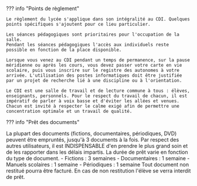 ??? info "Points de règlement"

    Le règlement du lycée s'applique dans son intégralité au CDI. Quelques points spécifiques s'ajoutent pour ce lieu particulier.

    Les séances pédagogiques sont prioritaires pour l'occupation de la salle.
    Pendant les séances pédagogiques l'accès aux individuels reste possible en fonction de la place disponible.
    
    Lorsque vous venez au CDI pendant un temps de permanence, sur la pause méridienne ou après les cours, vous devez passer votre carte en vie scolaire, puis vous inscrire sur le registre des autonomes à votre arrivée. L'utilisation des postes informatiques doit être justifiée par un projet de recherche lié à une discipline ou à l'orientation.
    
    Le CDI est une salle de travail et de lecture commune à tous : élèves, enseignants, personnels. Pour le respect du travail de chacun, il est impératif de parler à voix basse et d'éviter les allées et venues. Chacun est invité à respecter le calme exigé afin de permettre une concentration optimale et un travail de qualité.


??? info "Prêt des documents"

La plupart des documents (fictions, documentaires, périodiques, DVD) peuvent être empruntés, jusqu'à 3 documents à la fois.
Par respect des autres utilisateurs, il est INDISPENSABLE d'en prendre le plus grand soin et de les rapporter dans les délais impartis.
    La durée de prêt varie en fonction du type de document.
     - Fictions : 3 semaines
    - Documentaires : 1 semaine
    - Manuels scolaires : 1 semaine
    - Périodiques : 1 semaine
    Tout document non restitué pourra être facturé.
    En cas de non restitution l'élève se verra interdit de prêt.
